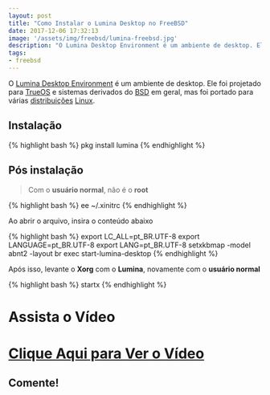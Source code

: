 ```yaml
---
layout: post
title: "Como Instalar o Lumina Desktop no FreeBSD"
date: 2017-12-06 17:32:13
image: '/assets/img/freebsd/lumina-freebsd.jpg'
description: "O Lumina Desktop Environment é um ambiente de desktop. Ele foi projetado para TrueOS e sistemas derivados do BSD em geral, mas foi portado para várias distribuições Linux."
tags:
- freebsd
---
```


O [Lumina Desktop Environment](http://lumina-desktop.org/) é um ambiente de desktop. Ele foi projetado para [TrueOS](https://www.trueos.org/) e sistemas derivados do [BSD](http://terminalroot.com.br/tags/#bsd) em geral, mas foi portado para várias [distribuições](http://terminalroot.com.br/tags/#distros) [Linux](http://terminalroot.com.br/tags/#linux).

## Instalação
{% highlight bash %}
pkg install lumina
{% endhighlight  %}

## Pós instalação

> Com o __usuário normal__, não é o __root__

{% highlight bash %}
ee ~/.xinitrc
{% endhighlight  %}

Ao abrir o arquivo, insira o conteúdo abaixo

{% highlight bash %}
export LC_ALL=pt_BR.UTF-8
export LANGUAGE=pt_BR.UTF-8
export LANG=pt_BR.UTF-8
setxkbmap -model abnt2 -layout br
exec start-lumina-desktop
{% endhighlight  %}

Após isso, levante o __Xorg__ com o __Lumina__, novamente com o __usuário normal__

{% highlight bash %}
startx
{% endhighlight  %}

# Assista o Vídeo

# [Clique Aqui para Ver o Vídeo](https://www.youtube.com/watch?v=mktFYXY5O5U)


## Comente!

<script async src="https://pagead2.googlesyndication.com/pagead/js/adsbygoogle.js"></script>

<!-- Informat -->
<ins class="adsbygoogle"
 style="display:block"
 data-ad-client="ca-pub-2838251107855362"
 data-ad-slot="2327980059"
 data-ad-format="auto"
 data-full-width-responsive="true"></ins>

<script>
(adsbygoogle = window.adsbygoogle || []).push({});
</script>

